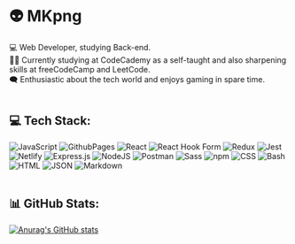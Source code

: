 # 👽 MKpng

💻 Web Developer, studying Back-end.<br>
👨‍🎓 Currently studying at CodeCademy as a self-taught and also sharpening skills at freeCodeCamp and LeetCode.<br>
🗨️ Enthusiastic about the tech world and enjoys gaming in spare time.<br><br>

## 💻 Tech Stack:
![JavaScript](https://img.shields.io/badge/javascript-%23323330.svg?style=for-the-badge&logo=javascript&logoColor=%23F7DF1E) 
![GithubPages](https://img.shields.io/badge/github%20pages-121013?style=for-the-badge&logo=github&logoColor=white) 
![React](https://img.shields.io/badge/react-%2320232a.svg?style=for-the-badge&logo=react&logoColor=%2361DAFB) 
![React Hook Form](https://img.shields.io/badge/React%20Hook%20Form-%23EC5990.svg?style=for-the-badge&logo=reacthookform&logoColor=white) 
![Redux](https://img.shields.io/badge/redux-%23593d88.svg?style=for-the-badge&logo=redux&logoColor=white) 
![Jest](https://img.shields.io/badge/-jest-%23C21325?style=for-the-badge&logo=jest&logoColor=white) <br>
![Netlify](https://img.shields.io/badge/netlify-%23000000.svg?style=for-the-badge&logo=netlify&logoColor=#00C7B7)
![Express.js](https://img.shields.io/badge/express.js-%23404d59.svg?style=for-the-badge&logo=express&logoColor=%2361DAFB) 
![NodeJS](https://img.shields.io/badge/node.js-6DA55F?style=for-the-badge&logo=node.js&logoColor=white) 
![Postman](https://img.shields.io/badge/Postman-FF6C37?style=for-the-badge&logo=postman&logoColor=white)
![Sass](https://img.shields.io/badge/Sass-C69?style=for-the-badge&logo=sass&logoColor=fff)
![npm](https://img.shields.io/badge/npm-CB3837?style=for-the-badge&logo=npm&logoColor=fff)
![CSS](https://img.shields.io/badge/CSS-1572B6?style=for-the-badge&logo=css3&logoColor=fff)
![Bash](https://img.shields.io/badge/Bash-4EAA25?style=for-the-badge&logo=gnubash&logoColor=fff)
![HTML](https://img.shields.io/badge/HTML-%23E34F26.svg?style=for-the-badge&logo=html5&logoColor=white)
![JSON](https://img.shields.io/badge/JSON-000?style=for-the-badge&logo=json&logoColor=fff)
![Markdown](https://img.shields.io/badge/Markdown-%23000000.svg?style=for-the-badge&logo=markdown&logoColor=white)<br><br>

## 📊 GitHub Stats:
[![Anurag's GitHub stats](https://github-readme-stats.vercel.app/api?username=mkpng&show_icons=true&theme=vision-friendly-dark)](https://github.com/anuraghazra/github-readme-stats)<br><br>

<!-- Proudly created with GPRM ( https://gprm.itsvg.in ) -->
